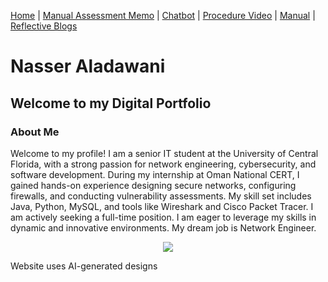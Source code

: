 [Home](index.md) | [Manual Assessment Memo](manual_assessment_memo.md) | [Chatbot](chatbot.md) | [Procedure Video](procedure_video.md) | [Manual](manual.md) | [Reflective Blogs](reflective_blogs.md) 

# Nasser Aladawani

## Welcome to my Digital Portfolio 

### About Me 
Welcome to my profile! I am a senior IT student at the University of Central Florida, with a strong passion for network engineering, cybersecurity, and software development. During my internship at Oman National CERT, I gained hands-on experience designing secure networks, configuring firewalls, and conducting vulnerability assessments. My skill set includes Java, Python, MySQL, and tools like Wireshark and Cisco Packet Tracer. I am actively seeking a full-time position. I am eager to leverage my skills in dynamic and innovative environments. My dream job is Network Engineer.




<center><img src="https://static.vecteezy.com/system/resources/thumbnails/035/632/738/small_2x/ai-generated-reality-of-young-people-reaching-the-mountains-at-sunrise-and-beautiful-views-in-the-afternoon-photo.jpg"></center>

Website uses AI-generated designs
